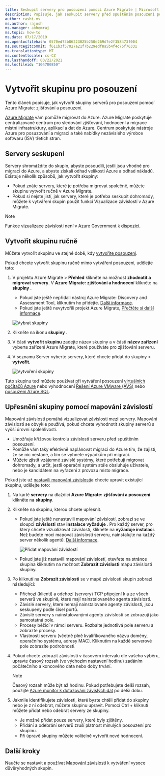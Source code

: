 ```yaml
---
title: Seskupit servery pro posouzení pomocí Azure Migrate | Microsoft Docs
description: Popisuje, jak seskupit servery před spuštěním posouzení pomocí služby Azure Migrate.
author: rashi-ms
ms.author: rajosh
ms.manager: abhemraj
ms.topic: how-to
ms.date: 07/17/2019
ms.openlocfilehash: 0570ed73b86223025b250e269d7e2f358473f004
ms.sourcegitcommit: f611b3f57027a21f7b229edf8a5b4f4c75f76331
ms.translationtype: MT
ms.contentlocale: cs-CZ
ms.lasthandoff: 03/22/2021
ms.locfileid: "104780850"
---
```

# <a name="create-a-group-for-assessment"></a>Vytvořit skupinu pro posouzení

Tento článek popisuje, jak vytvořit skupiny serverů pro posouzení pomocí Azure Migrate: zjišťování a posouzení.

[Azure Migrate](migrate-services-overview.md) vám pomůže migrovat do Azure. Azure Migrate poskytuje centralizované centrum pro sledování zjišťování, hodnocení a migrace místní infrastruktury, aplikací a dat do Azure. Centrum poskytuje nástroje Azure pro posuzování a migraci a také nabídky nezávislého výrobce softwaru (ISV) třetích stran. 

## <a name="grouping-servers"></a>Servery seskupení

Servery shromáždíte do skupin, abyste posoudili, jestli jsou vhodné pro migraci do Azure, a abyste získali odhad velikosti Azure a odhad nákladů. Existuje několik způsobů, jak vytvořit skupiny:

- Pokud znáte servery, které je potřeba migrovat společně, můžete skupinu vytvořit ručně v Azure Migrate.
- Pokud si nejste jistí, jak servery, které je potřeba seskupit dohromady, můžete k vytváření skupin použít funkci Vizualizace závislostí v Azure Migrate. 

> [!NOTE]
> Funkce vizualizace závislosti není v Azure Government k dispozici.

## <a name="create-a-group-manually"></a>Vytvořit skupinu ručně

Můžete vytvořit skupinu ve stejné době, kdy [vytvoříte posouzení](how-to-create-assessment.md).

Pokud chcete vytvořit skupinu ručně mimo vytváření posouzení, udělejte toto:

1. V projektu Azure Migrate > **Přehled** klikněte na možnost **zhodnotit a migrovat servery**. V **Azure Migrate: zjišťování a hodnocení** klikněte na **skupiny** .
    - Pokud jste ještě nepřidali nástroj Azure Migrate: Discovery and Assessment Tool, kliknutím ho přidejte. [Další informace](how-to-assess.md).
    - Pokud jste ještě nevytvořili projekt Azure Migrate, [Přečtěte si další informace](./create-manage-projects.md).

    ![Vybrat skupiny](./media/how-to-create-a-group/select-groups.png)

2. Klikněte na ikonu **skupiny** .
3. V části **vytvořit skupinu** zadejte název skupiny a v části **název zařízení** vyberte zařízení Azure Migrate, které používáte pro zjišťování serveru.
4. V seznamu Server vyberte servery, které chcete přidat do skupiny > **vytvořit**.

    ![Vytvoření skupiny](./media/how-to-create-a-group/create-group.png)

Tuto skupinu teď můžete používat při vytváření posouzení [virtuálních počítačů Azure](how-to-create-assessment.md) nebo vyhodnocení [Řešení Azure VMware (AVS)](how-to-create-azure-vmware-solution-assessment.md) nebo [posouzení Azure SQL](how-to-create-azure-sql-assessment.md).

## <a name="refine-a-group-with-dependency-mapping"></a>Upřesnění skupiny pomocí mapování závislostí

Mapování závislostí pomáhá vizualizovat závislosti mezi servery. Mapování závislostí se obvykle používá, pokud chcete vyhodnotit skupiny serverů s vyšší úrovní spolehlivosti.
- Umožňuje křížovou kontrolu závislostí serveru před spuštěním posouzení. 
- Pomůže vám taky efektivně naplánovat migraci do Azure tím, že zajistí, že se nic nestane, a tím se vyhnete výpadkům při migraci.
- Můžete zjistit vzájemné závislé systémy, které potřebují migrovat dohromady, a určit, jestli operační systém stále obsluhuje uživatele, nebo je kandidátem na vyřazení z provozu místo migrace.

Pokud jste už [nastavili mapování závislostí](how-to-create-group-machine-dependencies.md)a chcete upravit existující skupinu, udělejte toto:

1. Na kartě **servery** na dlaždici **Azure Migrate: zjišťování a posouzení** klikněte na **skupiny**.
2. Klikněte na skupinu, kterou chcete upřesnit.
    - Pokud jste ještě nenastavili mapování závislostí, zobrazí se ve sloupci **závislosti** stav **instalace vyžaduje** . Pro každý server, pro který chcete vizualizovat závislosti, klikněte na **vyžaduje instalaci**. Než budete moci mapovat závislosti serveru, nainstalujte na každý server několik agentů. [Další informace](how-to-create-group-machine-dependencies.md).

        ![Přidat mapování závislostí](./media/how-to-create-a-group/add-dependency-mapping.png)

    - Pokud jste již nastavili mapování závislostí, otevřete na stránce skupina kliknutím na možnost **Zobrazit závislosti** mapu závislostí skupiny.

3. Po kliknutí na **Zobrazit závislosti** se v mapě závislosti skupin zobrazí následující:

    - Příchozí (klienti) a odchozí (servery) TCP připojení k a ze všech serverů ve skupině, které mají nainstalovaného agenta závislostí.
    - Závislé servery, které nemají nainstalované agenty závislostí, jsou seskupeny podle čísel portů.
    - Závislé servery s nainstalovanými agenty závislostí se zobrazují jako samostatná pole.
    - Procesy běžící v rámci serveru. Rozbalte jednotlivá pole serveru a zobrazte procesy.
    - Vlastnosti serveru (včetně plně kvalifikovaného názvu domény, operačního systému, adresy MAC). Kliknutím na každé serverové pole zobrazíte podrobnosti.

4. Pokud chcete zobrazit závislosti v časovém intervalu dle vašeho výběru, upravte časový rozsah (ve výchozím nastavení hodinu) zadáním počátečního a koncového data nebo doby trvání.

    > [!NOTE]
    > Časový rozsah může být až hodinu. Pokud potřebujete delší rozsah, použijte [Azure monitor k dotazování závislých dat](how-to-create-group-machine-dependencies.md) po delší dobu.

5. Jakmile identifikujete závislosti, které byste chtěli přidat do skupiny nebo je z ní odebrat, můžete skupinu upravit. Pomocí Ctrl + kliknutí můžete přidat nebo odebrat servery ze skupiny.

    - Je možné přidat pouze servery, které byly zjištěny.
    - Přidání a odebrání serverů zruší platnost minulých posouzení pro skupinu.
    - Při úpravě skupiny můžete volitelně vytvořit nové hodnocení.


## <a name="next-steps"></a>Další kroky

Naučte se nastavit a používat [Mapování závislostí](how-to-create-group-machine-dependencies.md) k vytváření vysoce důvěryhodných skupin.